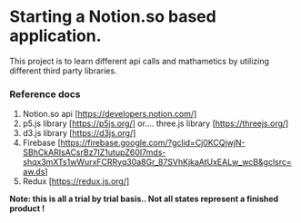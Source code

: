 # Starting a Notion.so based application.

This project is to learn different api calls and mathametics by utilizing different third party libraries.

### Reference docs

1. Notion.so api [https://developers.notion.com/]
2. p5.js library [https://p5js.org/] or.... three.js library [https://threejs.org/]
3. d3.js library [https://d3js.org/]
4. Firebase [https://firebase.google.com/?gclid=Cj0KCQjwjN-SBhCkARIsACsrBz7IZ1utupZ60I7mds-shqx3mXTs1wWurxFCRRyq30a8Gr_87SVhKjkaAtUxEALw_wcB&gclsrc=aw.ds]
5. Redux [https://redux.js.org/]

**Note: this is all a trial by trial basis..  Not all states represent a finished product !**
